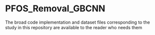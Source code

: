 # PFOS_Removal_GBCNN



The broad code implementation and dataset files corresponding to the study in this repository are available to the reader who needs them


